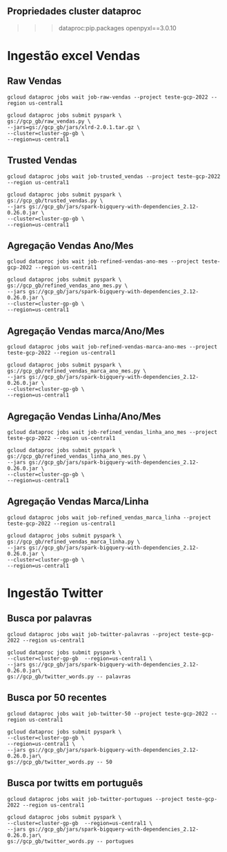 

## Propriedades cluster dataproc
>>> dataproc:pip.packages  openpyxl==3.0.10 

# Ingestão excel Vendas

## Raw Vendas

``` shell
gcloud dataproc jobs wait job-raw-vendas --project teste-gcp-2022 --region us-central1
```
``` shell
gcloud dataproc jobs submit pyspark \
gs://gcp_gb/raw_vendas.py \
--jars=gs://gcp_gb/jars/xlrd-2.0.1.tar.gz \
--cluster=cluster-gp-gb \
--region=us-central1
```


## Trusted Vendas

``` shell
gcloud dataproc jobs wait job-trusted_vendas --project teste-gcp-2022 --region us-central1
```

```shell
gcloud dataproc jobs submit pyspark \
gs://gcp_gb/trusted_vendas.py \
--jars gs://gcp_gb/jars/spark-bigquery-with-dependencies_2.12-0.26.0.jar \
--cluster=cluster-gp-gb \
--region=us-central1 
```

## Agregação Vendas Ano/Mes

``` shell
gcloud dataproc jobs wait job-refined-vendas-ano-mes --project teste-gcp-2022 --region us-central1
```

```shell
gcloud dataproc jobs submit pyspark \
gs://gcp_gb/refined_vendas_ano_mes.py \
--jars gs://gcp_gb/jars/spark-bigquery-with-dependencies_2.12-0.26.0.jar \
--cluster=cluster-gp-gb \
--region=us-central1 
```

## Agregação Vendas marca/Ano/Mes

``` shell
gcloud dataproc jobs wait job-refined-vendas-marca-ano-mes --project teste-gcp-2022 --region us-central1
```

```shell
gcloud dataproc jobs submit pyspark \
gs://gcp_gb/refined_vendas_marca_ano_mes.py \
--jars gs://gcp_gb/jars/spark-bigquery-with-dependencies_2.12-0.26.0.jar \
--cluster=cluster-gp-gb \
--region=us-central1 
```

## Agregação Vendas Linha/Ano/Mes

``` shell
gcloud dataproc jobs wait job-refined_vendas_linha_ano_mes --project teste-gcp-2022 --region us-central1
```

```shell
gcloud dataproc jobs submit pyspark \
gs://gcp_gb/refined_vendas_linha_ano_mes.py \
--jars gs://gcp_gb/jars/spark-bigquery-with-dependencies_2.12-0.26.0.jar \
--cluster=cluster-gp-gb \
--region=us-central1 
```

## Agregação Vendas Marca/Linha

``` shell
gcloud dataproc jobs wait job-refined_vendas_marca_linha --project teste-gcp-2022 --region us-central1
```

```shell
gcloud dataproc jobs submit pyspark \
gs://gcp_gb/refined_vendas_marca_linha.py \
--jars gs://gcp_gb/jars/spark-bigquery-with-dependencies_2.12-0.26.0.jar \
--cluster=cluster-gp-gb \
--region=us-central1 
```

# Ingestão Twitter

## Busca por palavras
``` shell
gcloud dataproc jobs wait job-twitter-palavras --project teste-gcp-2022 --region us-central1
```

```shell
gcloud dataproc jobs submit pyspark \
--cluster=cluster-gp-gb  --region=us-central1 \
--jars gs://gcp_gb/jars/spark-bigquery-with-dependencies_2.12-0.26.0.jar\
gs://gcp_gb/twitter_words.py -- palavras
```


## Busca por 50 recentes
``` shell
gcloud dataproc jobs wait job-twitter-50 --project teste-gcp-2022 --region us-central1
```

```shell
gcloud dataproc jobs submit pyspark \
--cluster=cluster-gp-gb \
--region=us-central1 \
--jars gs://gcp_gb/jars/spark-bigquery-with-dependencies_2.12-0.26.0.jar\
gs://gcp_gb/twitter_words.py -- 50	
```

## Busca por twitts em português
``` shell
gcloud dataproc jobs wait job-twitter-portugues --project teste-gcp-2022 --region us-central1
```

```shell
gcloud dataproc jobs submit pyspark \
--cluster=cluster-gp-gb  --region=us-central1 \
--jars gs://gcp_gb/jars/spark-bigquery-with-dependencies_2.12-0.26.0.jar\
gs://gcp_gb/twitter_words.py -- portugues
```



